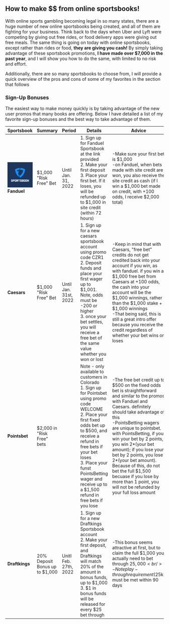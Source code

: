 ## How to make $$ from online sportsbooks!

With online sports gambling becoming legal in so many states, there are a huge number of new online sportsbooks being created, and all of them are fighting for your business. Think back to the days when Uber and Lyft were competing by giving out free rides, or food delivery apps were giving out free meals.  The same thing is going on today with online sportsbooks, except rather than rides or food, **they are giving you cash!**  By simply taking advantage of these sportsbook promotions, **I have made over $7,000 in the past year**, and I will show you how to do the same, with limited to no risk and effort.

Additionally, there are so many sportsbooks to choose from, I will provide a quick overview of the pros and cons of some of my favorites in the section that follows


### Sign-Up Bonuses

The easiest way to make money quickly is by taking advantage of the new user promos that many books are offering.  Below I have detailed a list of my favorite sign-up bonuses and the best way to take advantage of them.


| Sportsbook | Summary | Period | Details | Advice |
|------------|---------|--------|---------|--------|
|![fanduel_logo](docs/assets/FanduelLogo.png)<br />**Fanduel**     |$1,000 "Risk Free" Bet|Until Jan. 31, 2022|1. Sign up for Fanduel Sportsbook at the link provided<br />2. Make your first deposit<br />3. Place your first bet. If it loses, you will be refunded up to $1,000 in site credit (within 72 hours)| -Make sure your first bet is $1,000<br /> -on Fanduel, when bets made with site credit are won, you also receive the site credit as cash (if I win a $1,000 bet made on credit, with +100 odds, I receive $2,000 total)|
|**Caesars**|$1,000 "Risk Free" Bet|Until Jan. 31st, 2022|1. Sign up for a new caesars sportsbook account using promo code CZR1<br />2. Deposit funds and place your first wager up to $1,001. Note, odds must be -200 or higher<br />3. once your bet settles, you will receive a free bet of the same value whether you won or lost|-Keep in mind that with Caesars, "free bet" credits do not get credited back into your account if you win, as with fanduel.  if you win a $1,000 free bet from Caesars at +100 odds, the cash into your account will be the $1,000 winnings, rather than the $1,000 stake + $1,000 winnings<br />-That being said, this is still a great intro offer because you receive the credit regardless of whether your bet wins or loses|
|**Pointsbet**|$2,000 in "Risk Free" bets||Note - only available to customers in Colorado<br />1. Sign up for Pointsbet using promo code WELCOME<br />2. Place your first fixed odds bet up to $500, and receive a refund in free bets if your bet loses<br />3. Place your funst PointsBetting wager and receive up to a $1,500 refund in free bets if you lose|-The free bet credit up to $500 on the fixed odds bet is straightforward and similar to the promos with Fanduel and Caesars. definitely should take advantage of this<br />-PointsBetting wagers are unique to pointsbet. with PointsBetting, if you win your bet by 2 points, you win 2*(your bet amount); if you lose your bet by 2 points, you lose 2*(your bet amount).  Because of this, do not bet the full $1,500 becuase if you lose by more than 1 point, you will not be refunded by your full loss amount|
|**Draftkings**|20% Deposit Bonus up to $1,000| Unitl Feb. 27th, 2022|1. Sign up for a new Draftkings Sportsbook account<br />2. Make your first deposit, and Draftkings will match 20% of the amount in bonus funds, up to $1,000<br />3. $1 in bonus funds will be released for every $25 bet through|-This bonus seems attractive at first, but to claim the full $1,000 you actually need to bet through $25,000<br />-Note play-through requirement ($25k) must be met within 90 days|

